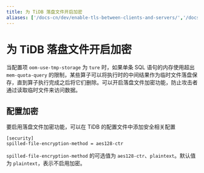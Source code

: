 ```yaml
---
title: 为 TiDB 落盘文件开启加密
aliases: ['/docs-cn/dev/enable-tls-between-clients-and-servers/','/docs-cn/dev/how-to/secure/enable-tls-clients/','/docs-cn/dev/encrypted-connections-with-tls-protocols/','/docs-cn/dev/enable-tls-between-clients/']
---
```


# 为 TiDB 落盘文件开启加密

当配置项 `oom-use-tmp-storage` 为 `ture` 时，如果单条 SQL 语句的内存使用超出 `mem-quota-query` 的限制，某些算子可以将执行时的中间结果作为临时文件落盘保存，直到算子执行完成之后将它们删除。可以开启落盘文件加密功能，防止攻击者通过读取临时文件来访问数据。

## 配置加密

要启用落盘文件加密功能，可以在 TiDB 的配置文件中添加安全相关配置

```
[security]
spilled-file-encryption-method = aes128-ctr
```

`spilled-file-encryption-method` 的可选值为 `aes128-ctr`、`plaintext`。默认值为 `plaintext`，表示不启用加密。


